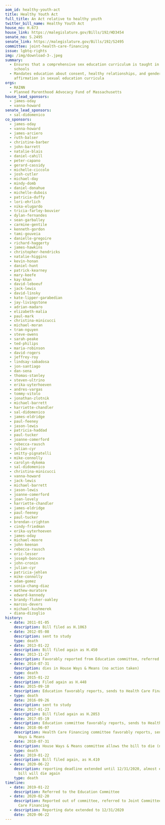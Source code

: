 ```yaml
---
aom_id: healthy-youth-act
title: Healthy Youth Act
full_title: An Act relative to healthy youth
twitter_bill_name: Healthy Youth Act
house_no: H.673
house_link: https://malegislature.gov/Bills/192/HD3454
senate_no: S.2495
senate_link: https://malegislature.gov/Bills/192/S2495
committee: joint-health-care-financing
issue: lgbtq-rights
img: /img/download-3-.jpeg
summary:
  - Ensures that a comprehensive sex education curriculum is taught in public
    schools
  - Mandates education about consent, healthy relationships, and gender
    affirmation in sexual education curricula
orgs:
  - RAINN
  - Planned Parenthood Advocacy Fund of Massachusetts
house_lead_sponsors:
  - james-oday
  - vanna-howard
senate_lead_sponsors:
  - sal-didomenico
co_sponsors:
  - james-oday
  - vanna-howard
  - james-arciero
  - ruth-balser
  - christine-barber
  - john-barrett
  - natalie-blais
  - daniel-cahill
  - peter-capano
  - gerard-cassidy
  - michelle-ciccolo
  - josh-cutler
  - michael-day
  - mindy-domb
  - daniel-donahue
  - michelle-dubois
  - patricia-duffy
  - lori-ehrlich
  - nika-elugardo
  - tricia-farley-bouvier
  - dylan-fernandes
  - sean-garballey
  - carmine-gentile
  - kenneth-gordon
  - tami-gouveia
  - danielle-gregoire
  - richard-haggerty
  - james-hawkins
  - christopher-hendricks
  - natalie-higgins
  - kevin-honan
  - daniel-hunt
  - patrick-kearney
  - mary-keefe
  - kay-khan
  - david-leboeuf
  - jack-lewis
  - david-linsky
  - kate-lipper-garabedian
  - jay-livingstone
  - adrian-madaro
  - elizabeth-malia
  - paul-mark
  - christina-minicucci
  - michael-moran
  - tram-nguyen
  - steve-owens
  - sarah-peake
  - ted-philips
  - maria-robinson
  - david-rogers
  - jeffrey-roy
  - lindsay-sabadosa
  - jon-santiago
  - dan-sena
  - thomas-stanley
  - steven-ultrino
  - erika-uyterhoeven
  - andres-vargas
  - tommy-vitolo
  - jonathan-zlotnik
  - michael-barrett
  - harriette-chandler
  - sal-didomenico
  - james-eldridge
  - paul-feeney
  - jason-lewis
  - patricia-haddad
  - paul-tucker
  - joanne-comerford
  - rebecca-rausch
  - julian-cyr
  - smitty-pignatelli
  - mike-connolly
  - carolyn-dykema
  - sal-didomenico
  - christina-minicucci
  - vanna-howard
  - jack-lewis
  - michael-barrett
  - jason-lewis
  - joanne-comerford
  - joan-lovely
  - harriette-chandler
  - james-eldridge
  - paul-feeney
  - paul-tucker
  - brendan-crighton
  - cindy-friedman
  - erika-uyterhoeven
  - james-oday
  - michael-moore
  - john-keenan
  - rebecca-rausch
  - eric-lesser
  - joseph-boncore
  - john-cronin
  - julian-cyr
  - patricia-jehlen
  - mike-connolly
  - adam-gomez
  - sonia-chang-diaz
  - mathew-muratore
  - edward-kennedy
  - brandy-fluker-oakley
  - marcos-devers
  - michael-kushmerek
  - diana-dizoglio
history:
  - date: 2011-01-05
    description: Bill filed as H.1063
  - date: 2012-05-08
    description: sent to study
    type: death
  - date: 2013-01-22
    description: Bill filed again as H.450
  - date: 2013-11-27
    description: Favorably reported from Education committee, referred to Ways & Means
  - date: 2014-07-31
    description: dies in House Ways & Means (no action taken)
    type: death
  - date: 2015-01-22
    description: Filed again as H.448
  - date: 2015-09-10
    description: Education favorably reports, sends to Health Care Financing committee
  - type: death
    date: 2016-09-26
    description: sent to study
  - date: 2017-01-23
    description: Bill filed again as H.2053
  - date: 2017-05-19
    description: Education committee favorably reports, sends to Health Care financing
  - date: 2018-06-07
    description: Health Care Financing committee favorably reports, sends to House
      Ways & Means
  - date: 2018-07-31
    description: House Ways & Means committee allows the bill to die (no action taken)
    type: death
  - date: 2019-01-22
    description: Bill filed again, as H.410
  - date: 2020-06-22
    description: reporting deadline extended until 12/31/2020, almost ensuring the
      bill will die again
    type: death
timeline:
  - date: 2019-01-22
    description: Referred to the Education Committee
  - date: 2020-02-20
    description: Reported out of committee, referred to Joint Committee on Health
      Care Financing
  - description: Reporting date extended to 12/31/2020
    date: 2020-06-22
---
```

